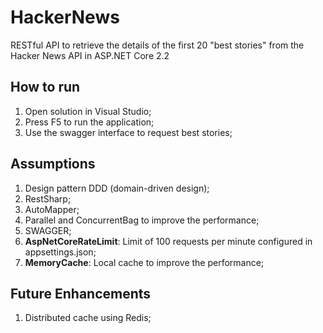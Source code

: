 # HackerNews
RESTful API to retrieve the details of the first 20 "best stories" from the Hacker News API in ASP.NET Core 2.2



## How to run

1. Open solution in Visual Studio;
2. Press F5 to run the application;
3. Use the swagger interface to request best stories;



## Assumptions

1. Design pattern DDD (domain-driven design);
2. RestSharp;
3. AutoMapper;
4. Parallel and ConcurrentBag to improve the performance;
5. SWAGGER;
6. **AspNetCoreRateLimit**: Limit of 100 requests per minute configured in appsettings.json;
7. **MemoryCache**: Local cache to improve the performance;



## Future Enhancements

1. Distributed cache using Redis;

